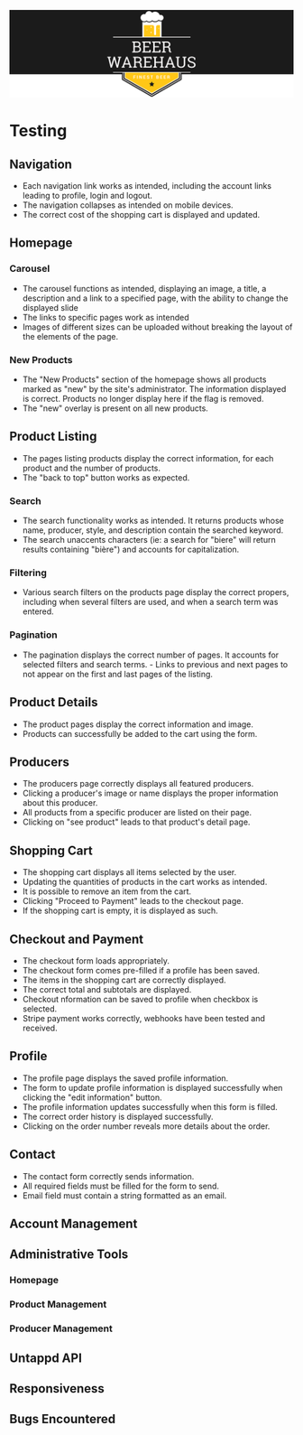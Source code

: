 ![Beer WareHaus Logo](readme-files/beer-warehaus-readme-logo.png)

# Testing

## Navigation

-   Each navigation link works as intended, including the account links leading to profile, login and logout.
-   The navigation collapses as intended on mobile devices.
-   The correct cost of the shopping cart is displayed and updated.

## Homepage

### Carousel

-   The carousel functions as intended, displaying an image, a title, a description and a link to a specified page, with the ability to change the displayed slide
-   The links to specific pages work as intended
-   Images of different sizes can be uploaded without breaking the layout of the elements of the page.

### New Products

-   The "New Products" section of the homepage shows all products marked as "new" by the site's administrator. The information displayed is correct. Products no longer display here if the flag is removed.
-   The "new" overlay is present on all new products.

## Product Listing

-   The pages listing products display the correct information, for each product and the number of products.
-   The "back to top" button works as expected.

### Search

-   The search functionality works as intended. It returns products whose name, producer, style, and description contain the searched keyword.
-   The search unaccents characters (ie: a search for "biere" will return results containing "bière") and accounts for capitalization.

### Filtering

-   Various search filters on the products page display the correct propers, including when several filters are used, and when a search term was entered.

### Pagination

-   The pagination displays the correct number of pages. It accounts for selected filters and search terms. - Links to previous and next pages to not appear on the first and last pages of the listing.

## Product Details

-   The product pages display the correct information and image.
-   Products can successfully be added to the cart using the form.

## Producers

-   The producers page correctly displays all featured producers.
-   Clicking a producer's image or name displays the proper information about this producer.
-   All products from a specific producer are listed on their page.
-   Clicking on "see product" leads to that product's detail page.

## Shopping Cart

-   The shopping cart displays all items selected by the user.
-   Updating the quantities of products in the cart works as intended.
-   It is possible to remove an item from the cart.
-   Clicking "Proceed to Payment" leads to the checkout page.
-   If the shopping cart is empty, it is displayed as such.

## Checkout and Payment

-   The checkout form loads appropriately.
-   The checkout form comes pre-filled if a profile has been saved.
-   The items in the shopping cart are correctly displayed.
-   The correct total and subtotals are displayed.
-   Checkout nformation can be saved to profile when checkbox is selected.
-   Stripe payment works correctly, webhooks have been tested and received.

## Profile

-   The profile page displays the saved profile information.
-   The form to update profile information is displayed successfully when clicking the "edit information" button.
-   The profile information updates successfully when this form is filled.
-   The correct order history is displayed successfully.
-   Clicking on the order number reveals more details about the order.

## Contact

-   The contact form correctly sends information.
-   All required fields must be filled for the form to send.
-   Email field must contain a string formatted as an email.

## Account Management

## Administrative Tools

### Homepage

### Product Management

### Producer Management

## Untappd API

## Responsiveness

## Bugs Encountered
